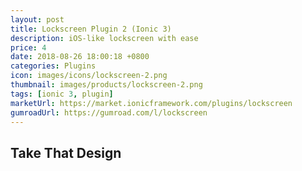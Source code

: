 ```yaml
---
layout: post
title: Lockscreen Plugin 2 (Ionic 3)
description: iOS-like lockscreen with ease
price: 4
date: 2018-08-26 18:00:18 +0800
categories: Plugins
icon: images/icons/lockscreen-2.png
thumbnail: images/products/lockscreen-2.png
tags: [ionic 3, plugin]
marketUrl: https://market.ionicframework.com/plugins/lockscreen
gumroadUrl: https://gumroad.com/l/lockscreen
---
```


## Take That Design
